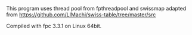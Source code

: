 This program uses thread pool from fpthreadpool
and swissmap adapted from https://github.com/LIMachi/swiss-table/tree/master/src

Compiled with fpc 3.3.1 on Linux 64bit.

